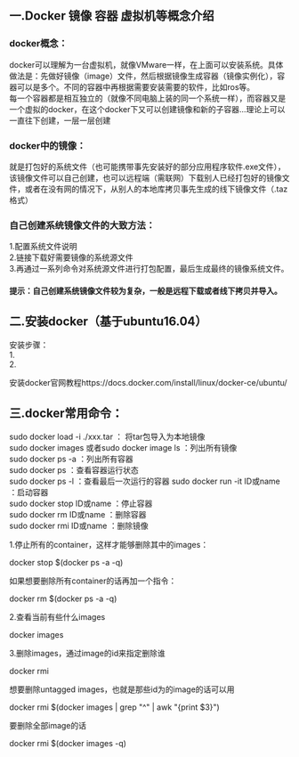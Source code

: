 ## 一.Docker 镜像 容器 虚拟机等概念介绍
### docker概念：
docker可以理解为一台虚拟机，就像VMware一样，在上面可以安装系统。具体做法是：先做好镜像（image）文件，然后根据镜像生成容器（镜像实例化），容器可以是多个。不同的容器中再根据需要安装需要的软件，比如ros等。  
每一个容器都是相互独立的（就像不同电脑上装的同一个系统一样），而容器又是一个虚拟的docker，在这个docker下又可以创建镜像和新的子容器...理论上可以一直往下创建，一层一层创建   

### docker中的镜像：
就是打包好的系统文件（也可能携带事先安装好的部分应用程序软件.exe文件），该镜像文件可以自己创建，也可以远程端（需联网）下载别人已经打包好的镜像文件，或者在没有网的情况下，从别人的本地库拷贝事先生成的线下镜像文件（.taz格式）  

### 自己创建系统镜像文件的大致方法：
1.配置系统文件说明  
2.链接下载好需要镜像的系统源文件  
3.再通过一系列命令对系统源文件进行打包配置，最后生成最终的镜像系统文件。  

#### 提示：自己创建系统镜像文件较为复杂，一般是远程下载或者线下拷贝并导入。

## 二.安装docker（基于ubuntu16.04）
安装步骤：  
1.  
2.  


安装docker官网教程https://docs.docker.com/install/linux/docker-ce/ubuntu/  


## 三.docker常用命令：
sudo docker load -i  ./xxx.tar ： 将tar包导入为本地镜像  
sudo docker images 或者sudo docker image ls ：列出所有镜像  
sudo docker ps -a ：列出所有容器  
sudo docker ps   ：查看容器运行状态  
sudo docker ps -l ：查看最后一次运行的容器
sudo docker  run -it ID或name  ：启动容器  
sudo docker stop ID或name  ：停止容器  
sudo docker rm ID或name    ：删除容器  
sudo docker rmi ID或name ：删除镜像  

1.停止所有的container，这样才能够删除其中的images：  

docker stop $(docker ps -a -q)  

如果想要删除所有container的话再加一个指令：  

docker rm $(docker ps -a -q)  

2.查看当前有些什么images  

docker images  

3.删除images，通过image的id来指定删除谁  

docker rmi <image id>  

想要删除untagged images，也就是那些id为<None>的image的话可以用  

docker rmi $(docker images | grep "^<none>" | awk "{print $3}")  

要删除全部image的话  

docker rmi $(docker images -q)  
